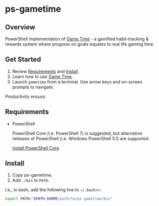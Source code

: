 # ps-gametime

## Overview

PowerShell implementation of [Game Time](./ABOUT.md) - a gamified habit-tracking & rewards system where progress on goals equates to real life gaming time.

## Get Started

1. Review [Requirements](#Requirements) and [Install](#Install).
2. Learn how to use [Game Time](./ABOUT.md).
3. Launch `gametime` from a terminal. Use arrow keys and on-screen prompts to navigate.

_Productivity ensues._

## Requirements

* PowerShell

    PowerShell Core (i.e. PowerShell 7) is suggested, but alternative releases of PowerShell (i.e. Windows PowerShell 5.1) are supported.

    [Install PowerShell Core](https://docs.microsoft.com/en-us/powershell/scripting/install/installing-powershell?view=powershell-6)

## Install

1. Copy ps-gametime.
2. Add `./bin` to `PATH`.

I.e., in bash, add the following line to `~/.bashrc`:

```sh
export PATH="$PATH:$HOME/path/to/ps-gametime/bin"
```
